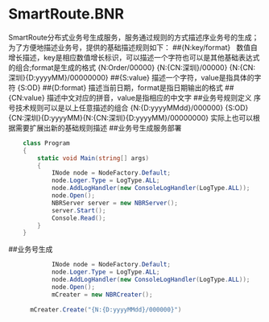 # SmartRoute.BNR
SmartRoute分布式业务号生成服务，服务通过规则的方式描述序业务号的生成；为了方便地描述业务号，提供的基础描述规则如下：
##{N:key/format}
    数值自增长描述，key是相应数值增长标识，可以描述一个字符也可以是其他基础表达式的组合;format是生成的格式
    {N:Order/00000}
    {N:{CN:深圳}/00000}
    {N:{CN:深圳}{D:yyyyMM}/00000000}
##{S:value}
    描述一个字符，value是指具体的字符
    {S:OD}
##{D:format}
    描述当前日期，format是指日期输出的格式
##{CN:value}
    描述中文对应的拼音，value是指相应的中文字
##业务号规则定义
    序号技术规则可以是以上任意描述的组合
    {N:{D:yyyyMMdd}/000000}
    {S:OD}{CN:深圳}{D:yyyyMM}{N:{CN:深圳}{D:yyyyMM}/00000000}
    实际上也可以根据需要扩展出新的基础规则描述
##业务号生成服务部署
``` c#
	class Program
	{
		static void Main(string[] args)
		{
			INode node = NodeFactory.Default;
			node.Loger.Type = LogType.ALL;
			node.AddLogHandler(new ConsoleLogHandler(LogType.ALL));
			node.Open();
			NBRServer server = new NBRServer();
			server.Start();
			Console.Read();
		}
	}
```
##业务号生成
``` c#
			INode node = NodeFactory.Default;
			node.Loger.Type = LogType.ALL;
			node.AddLogHandler(new ConsoleLogHandler(LogType.ALL));
			node.Open();
			mCreater = new NBRCreater();
      
      mCreater.Create("{N:{D:yyyyMMdd}/000000}")
```
